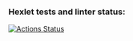 ### Hexlet tests and linter status:
[![Actions Status](https://github.com/energodlike/frontend-project-46/workflows/hexlet-check/badge.svg)](https://github.com/energodlike/frontend-project-46/actions)